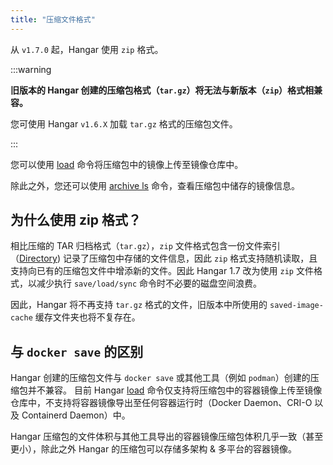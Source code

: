```yaml
---
title: "压缩文件格式"
---
```


从 `v1.7.0` 起，Hangar 使用 `zip` 格式。

:::warning

**旧版本的 Hangar 创建的压缩包格式（`tar.gz`）将无法与新版本（`zip`）格式相兼容。**

您可使用 Hangar `v1.6.X` 加载 `tar.gz` 格式的压缩包文件。

:::

您可以使用 [load](../load/load) 命令将压缩包中的镜像上传至镜像仓库中。

除此之外，您还可以使用 [archive ls](../advanced-usage/archive-ls) 命令，查看压缩包中储存的镜像信息。

## 为什么使用 zip 格式？

相比压缩的 TAR 归档格式（`tar.gz`），`zip` 文件格式包含一份文件索引（[Directory](https://en.wikipedia.org/wiki/ZIP_(file_format)#Structure)) 记录了压缩包中存储的文件信息，因此 `zip` 格式支持随机读取，且支持向已有的压缩包文件中增添新的文件。因此 Hangar 1.7 改为使用 `zip` 文件格式，以减少执行 `save/load/sync` 命令时不必要的磁盘空间浪费。

因此，Hangar 将不再支持 `tar.gz` 格式的文件，旧版本中所使用的 `saved-image-cache` 缓存文件夹也将不复存在。

## 与 `docker save` 的区别

Hangar 创建的压缩包文件与 `docker save` 或其他工具（例如 `podman`）创建的压缩包并不兼容。
目前 Hangar [load](../load/load) 命令仅支持将压缩包中的容器镜像上传至镜像仓库中，不支持将容器镜像导出至任何容器运行时（Docker Daemon、CRI-O 以及 Containerd Daemon）中。

Hangar 压缩包的文件体积与其他工具导出的容器镜像压缩包体积几乎一致（甚至更小），除此之外 Hangar 的压缩包可以存储多架构 & 多平台的容器镜像。
